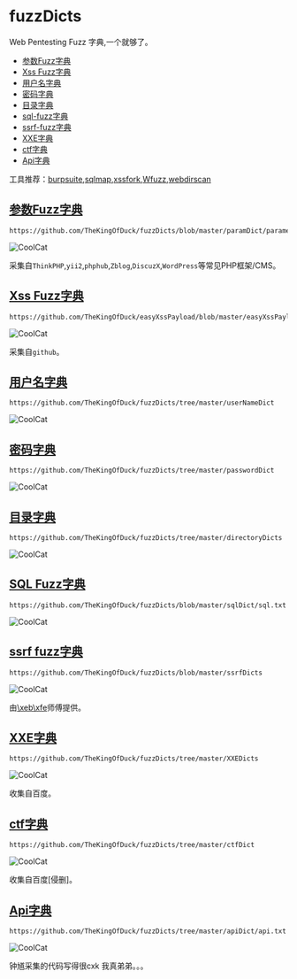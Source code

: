 # fuzzDicts
Web Pentesting Fuzz 字典,一个就够了。

* [参数Fuzz字典](#参数fuzz字典)
* [Xss Fuzz字典](#xss-fuzz字典)
* [用户名字典](#用户名字典)
* [密码字典](#密码字典)
* [目录字典](#目录字典)
* [sql-fuzz字典](#sql-fuzz字典)
* [ssrf-fuzz字典](#ssrf-fuzz字典)
* [XXE字典](#XXE字典)
* [ctf字典](#ctf字典)
* [Api字典](#Api字典)

工具推荐：[burpsuite](https://portswigger.net/burp/),[sqlmap](https://github.com/sqlmapproject/sqlmap),[xssfork](https://github.com/bsmali4/xssfork),[Wfuzz](https://github.com/xmendez/wfuzz/),[webdirscan](https://github.com/TuuuNya/webdirscan)


## [参数Fuzz字典](https://github.com/TheKingOfDuck/fuzzDicts/blob/master/paramDict)

```
https://github.com/TheKingOfDuck/fuzzDicts/blob/master/paramDict/parameter.txt
```

![CoolCat](https://github.com/TheKingOfDuck/fuzzDicts/blob/master/images/parameter.jpg)



采集自`ThinkPHP`,`yii2`,`phphub`,`Zblog`,`DiscuzX`,`WordPress`等常见PHP框架/CMS。

## [Xss Fuzz字典](https://github.com/TheKingOfDuck/easyXssPayload/blob/master/easyXssPayload.txt)

```
https://github.com/TheKingOfDuck/easyXssPayload/blob/master/easyXssPayload.txt
```

![CoolCat](https://github.com/TheKingOfDuck/fuzzDicts/blob/master/images/xss.jpg)

采集自`github`。

## [用户名字典](https://github.com/TheKingOfDuck/fuzzDicts/tree/master/userNameDict)

```
https://github.com/TheKingOfDuck/fuzzDicts/tree/master/userNameDict
```

![CoolCat](https://github.com/TheKingOfDuck/fuzzDicts/blob/master/images/username.jpg)


## [密码字典](https://github.com/TheKingOfDuck/fuzzDicts/tree/master/passwordDict)

```
https://github.com/TheKingOfDuck/fuzzDicts/tree/master/passwordDict
```

![CoolCat](https://github.com/TheKingOfDuck/fuzzDicts/blob/master/images/password.jpg)

## [目录字典](https://github.com/TheKingOfDuck/fuzzDicts/tree/master/directoryDicts)

```
https://github.com/TheKingOfDuck/fuzzDicts/tree/master/directoryDicts
```

![CoolCat](https://github.com/TheKingOfDuck/fuzzDicts/blob/master/images/directory.jpg)


## [SQL Fuzz字典](https://github.com/TheKingOfDuck/fuzzDicts/blob/master/sqlDict/sql.txt)

```
https://github.com/TheKingOfDuck/fuzzDicts/blob/master/sqlDict/sql.txt
```

![CoolCat](https://github.com/TheKingOfDuck/fuzzDicts/blob/master/images/sql.jpg)


## [ssrf fuzz字典](https://github.com/TheKingOfDuck/fuzzDicts/blob/master/ssrfDicts)

```
https://github.com/TheKingOfDuck/fuzzDicts/blob/master/ssrfDicts
```

![CoolCat](https://github.com/TheKingOfDuck/fuzzDicts/blob/master/images/ssrf.jpg)

由[\xeb\xfe](https://github.com/doge-dog)师傅提供。

## [XXE字典](https://github.com/TheKingOfDuck/fuzzDicts/tree/master/XXEDicts)

```
https://github.com/TheKingOfDuck/fuzzDicts/tree/master/XXEDicts
```

![CoolCat](https://github.com/TheKingOfDuck/fuzzDicts/blob/master/images/xxe.jpg)

收集自百度。

## [ctf字典](https://github.com/TheKingOfDuck/fuzzDicts/tree/master/ctfDict)

```
https://github.com/TheKingOfDuck/fuzzDicts/tree/master/ctfDict
```

![CoolCat](https://github.com/TheKingOfDuck/fuzzDicts/blob/master/ctfDict/ctf-wscan/1.gif)

收集自百度[侵删]。


## [Api字典](https://github.com/TheKingOfDuck/fuzzDicts/tree/master/apiDict)

```
https://github.com/TheKingOfDuck/fuzzDicts/tree/master/apiDict/api.txt
```

![CoolCat](https://github.com/TheKingOfDuck/fuzzDicts/blob/master/images/api.jpg)

钟馗采集的代码写得很cxk 我真弟弟。。。
